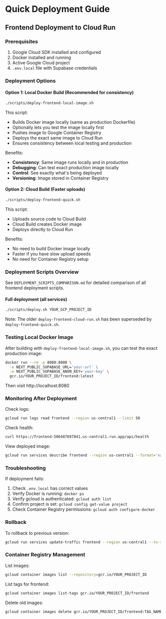 # Quick Deployment Guide

## Frontend Deployment to Cloud Run

### Prerequisites
1. Google Cloud SDK installed and configured
2. Docker installed and running
3. Active Google Cloud project
4. `.env.local` file with Supabase credentials

### Deployment Options

#### Option 1: Local Docker Build (Recommended for consistency)
```bash
./scripts/deploy-frontend-local-image.sh
```

This script:
- Builds Docker image locally (same as production Dockerfile)
- Optionally lets you test the image locally first
- Pushes image to Google Container Registry
- Deploys the exact same image to Cloud Run
- Ensures consistency between local testing and production

Benefits:
- **Consistency**: Same image runs locally and in production
- **Debugging**: Can test exact production image locally
- **Control**: See exactly what's being deployed
- **Versioning**: Image stored in Container Registry

#### Option 2: Cloud Build (Faster uploads)
```bash
./scripts/deploy-frontend-quick.sh
```

This script:
- Uploads source code to Cloud Build
- Cloud Build creates Docker image
- Deploys directly to Cloud Run

Benefits:
- No need to build Docker image locally
- Faster if you have slow upload speeds
- No need for Container Registry setup

### Deployment Scripts Overview

See `DEPLOYMENT_SCRIPTS_COMPARISON.md` for detailed comparison of all frontend deployment scripts.

#### Full deployment (all services)
```bash
./scripts/deploy.sh YOUR_GCP_PROJECT_ID
```

Note: The older `deploy-frontend-cloud-run.sh` has been superseded by `deploy-frontend-quick.sh`.

### Testing Local Docker Image

After building with `deploy-frontend-local-image.sh`, you can test the exact production image:

```bash
docker run --rm -p 8080:8080 \
  -e NEXT_PUBLIC_SUPABASE_URL='your-url' \
  -e NEXT_PUBLIC_SUPABASE_ANON_KEY='your-key' \
  gcr.io/YOUR_PROJECT_ID/frontend:latest
```

Then visit http://localhost:8080

### Monitoring After Deployment

Check logs:
```bash
gcloud run logs read frontend --region us-central1 --limit 50
```

Check health:
```bash
curl https://frontend-506487697841.us-central1.run.app/api/health
```

View deployed image:
```bash
gcloud run services describe frontend --region us-central1 --format='value(spec.template.spec.containers[0].image)'
```

### Troubleshooting

If deployment fails:
1. Check `.env.local` has correct values
2. Verify Docker is running: `docker ps`
3. Verify gcloud is authenticated: `gcloud auth list`
4. Confirm project is set: `gcloud config get-value project`
5. Check Container Registry permissions: `gcloud auth configure-docker`

### Rollback

To rollback to previous version:
```bash
gcloud run services update-traffic frontend --region us-central1 --to-revisions=PREV=100
```

### Container Registry Management

List images:
```bash
gcloud container images list --repository=gcr.io/YOUR_PROJECT_ID
```

List tags for frontend:
```bash
gcloud container images list-tags gcr.io/YOUR_PROJECT_ID/frontend
```

Delete old images:
```bash
gcloud container images delete gcr.io/YOUR_PROJECT_ID/frontend:TAG_NAME
```